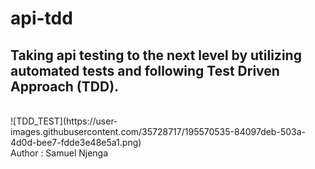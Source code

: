 # api-tdd
## Taking api testing to the next level by utilizing automated tests and following Test Driven Approach (TDD).
<br />
![TDD_TEST](https://user-images.githubusercontent.com/35728717/195570535-84097deb-503a-4d0d-bee7-fdde3e48e5a1.png)
<br />
Author : Samuel Njenga
